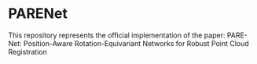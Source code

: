 # PARENet
This repository represents the official implementation of the paper: PARE-Net: Position-Aware Rotation-Equivariant Networks for Robust Point Cloud Registration
